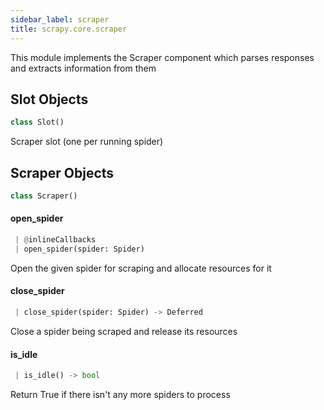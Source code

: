 ```yaml
---
sidebar_label: scraper
title: scrapy.core.scraper
---
```


This module implements the Scraper component which parses responses and
extracts information from them

## Slot Objects

```python
class Slot()
```

Scraper slot (one per running spider)

## Scraper Objects

```python
class Scraper()
```

#### open\_spider

```python
 | @inlineCallbacks
 | open_spider(spider: Spider)
```

Open the given spider for scraping and allocate resources for it

#### close\_spider

```python
 | close_spider(spider: Spider) -> Deferred
```

Close a spider being scraped and release its resources

#### is\_idle

```python
 | is_idle() -> bool
```

Return True if there isn&#x27;t any more spiders to process

